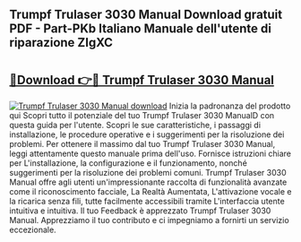 ## Trumpf Trulaser 3030 Manual Download gratuit PDF - Part-PKb Italiano Manuale dell'utente di riparazione ZIgXC

# <h2><a href="http://dfe1tkj.blite.top/?on=Trumpf+Trulaser+3030+Manual">🔗Download 👉🔴 Trumpf Trulaser 3030 Manual</a></h2>

[![Trumpf Trulaser 3030 Manual download](https://i.imgur.com/lujVjoI.png)](http://dfe1tkj.blite.top/?on=Trumpf+Trulaser+3030+Manual)
Inizia la padronanza del prodotto qui Scopri tutto il potenziale del tuo Trumpf Trulaser 3030 ManualD con questa guida per l'utente. Scopri le sue caratteristiche, i passaggi di installazione, le procedure operative e i suggerimenti per la risoluzione dei problemi. Per ottenere il massimo dal tuo Trumpf Trulaser 3030 Manual, leggi attentamente questo manuale prima dell'uso. Fornisce istruzioni chiare per L'installazione, la configurazione e il funzionamento, nonché suggerimenti per la risoluzione dei problemi comuni. Trumpf Trulaser 3030 Manual offre agli utenti un'impressionante raccolta di funzionalità avanzate come il riconoscimento facciale, La Realtà Aumentata, L'attivazione vocale e la ricarica senza fili, tutte facilmente accessibili tramite L'interfaccia utente intuitiva e intuitiva. Il tuo Feedback è apprezzato Trumpf Trulaser 3030 Manual. Apprezziamo il tuo contributo e ci impegniamo a fornirti un servizio eccezionale.
